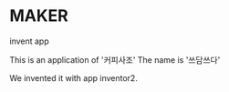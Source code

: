 # MAKER
invent app

This is an application of '커피사조'
The name is '쓰담쓰다'

We invented it with app inventor2.
